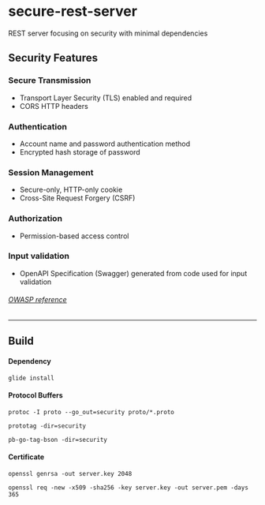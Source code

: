 # secure-rest-server
REST server focusing on security with minimal dependencies

## Security Features

### Secure Transmission
* Transport Layer Security (TLS) enabled and required
* CORS HTTP headers

### Authentication
* Account name and password authentication method
* Encrypted hash storage of password

### Session Management
* Secure-only, HTTP-only cookie
* Cross-Site Request Forgery (CSRF)

### Authorization
* Permission-based access control

### Input validation
* OpenAPI Specification (Swagger) generated from code used for input validation 

###### [OWASP reference](https://www.owasp.org/index.php/Web_Application_Security_Testing_Cheat_Sheet)

---

## Build

#### Dependency

`glide install`

#### Protocol Buffers
`protoc -I proto --go_out=security proto/*.proto`

`prototag -dir=security`

`pb-go-tag-bson -dir=security`

#### Certificate
`openssl genrsa -out server.key 2048`

`openssl req -new -x509 -sha256 -key server.key -out server.pem -days 365`
